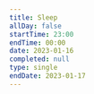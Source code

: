 ```yaml
---
title: Sleep
allDay: false
startTime: 23:00
endTime: 00:00
date: 2023-01-16
completed: null
type: single
endDate: 2023-01-17
---
```

